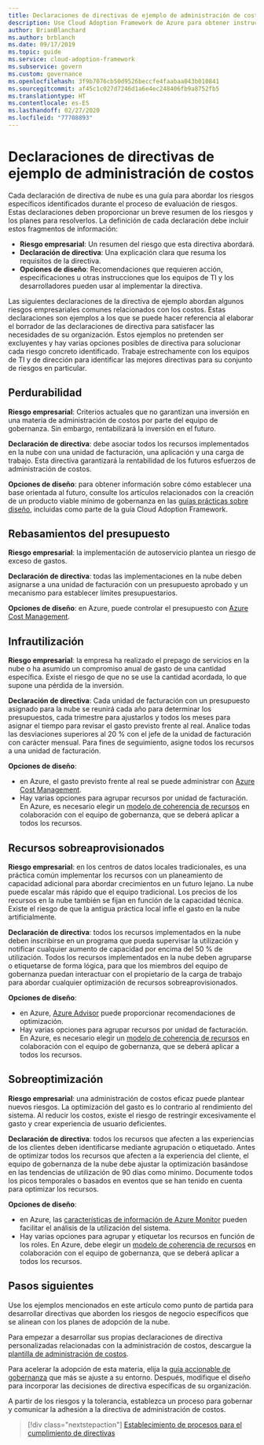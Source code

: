 ```yaml
---
title: Declaraciones de directivas de ejemplo de administración de costos
description: Use Cloud Adoption Framework de Azure para obtener instrucciones de ejemplo de la directiva de administración de costos que le ayuden a realizar un borrador de dicha directiva.
author: BrianBlanchard
ms.author: brblanch
ms.date: 09/17/2019
ms.topic: guide
ms.service: cloud-adoption-framework
ms.subservice: govern
ms.custom: governance
ms.openlocfilehash: 3f9b7076cb50d9526beccfe4faabaa043b010841
ms.sourcegitcommit: af45c1c027d7246d1a6e4ec248406fb9a8752fb5
ms.translationtype: HT
ms.contentlocale: es-ES
ms.lasthandoff: 02/27/2020
ms.locfileid: "77708893"
---
```

# <a name="cost-management-sample-policy-statements"></a>Declaraciones de directivas de ejemplo de administración de costos

Cada declaración de directiva de nube es una guía para abordar los riesgos específicos identificados durante el proceso de evaluación de riesgos. Estas declaraciones deben proporcionar un breve resumen de los riesgos y los planes para resolverlos. La definición de cada declaración debe incluir estos fragmentos de información:

- **Riesgo empresarial**: Un resumen del riesgo que esta directiva abordará.
- **Declaración de directiva**: Una explicación clara que resuma los requisitos de la directiva.
- **Opciones de diseño**: Recomendaciones que requieren acción, especificaciones u otras instrucciones que los equipos de TI y los desarrolladores pueden usar al implementar la directiva.

Las siguientes declaraciones de la directiva de ejemplo abordan algunos riesgos empresariales comunes relacionados con los costos. Estas declaraciones son ejemplos a los que se puede hacer referencia al elaborar el borrador de las declaraciones de directiva para satisfacer las necesidades de su organización. Estos ejemplos no pretenden ser excluyentes y hay varias opciones posibles de directiva para solucionar cada riesgo concreto identificado. Trabaje estrechamente con los equipos de TI y de dirección para identificar las mejores directivas para su conjunto de riesgos en particular.

## <a name="future-proofing"></a>Perdurabilidad

**Riesgo empresarial**: Criterios actuales que no garantizan una inversión en una materia de administración de costos por parte del equipo de gobernanza. Sin embargo, rentabilizará la inversión en el futuro.

**Declaración de directiva**: debe asociar todos los recursos implementados en la nube con una unidad de facturación, una aplicación y una carga de trabajo. Esta directiva garantizará la rentabilidad de los futuros esfuerzos de administración de costos.

**Opciones de diseño**: para obtener información sobre cómo establecer una base orientada al futuro, consulte los artículos relacionados con la creación de un producto viable mínimo de gobernanza en las [guías prácticas sobre diseño](../guides/index.md), incluidas como parte de la guía Cloud Adoption Framework.

## <a name="budget-overruns"></a>Rebasamientos del presupuesto

**Riesgo empresarial**: la implementación de autoservicio plantea un riesgo de exceso de gastos.

**Declaración de directiva**: todas las implementaciones en la nube deben asignarse a una unidad de facturación con un presupuesto aprobado y un mecanismo para establecer límites presupuestarios.

**Opciones de diseño**: en Azure, puede controlar el presupuesto con [Azure Cost Management](https://docs.microsoft.com/azure/cost-management/manage-budgets).

## <a name="underutilization"></a>Infrautilización

**Riesgo empresarial**: la empresa ha realizado el prepago de servicios en la nube o ha asumido un compromiso anual de gasto de una cantidad específica. Existe el riesgo de que no se use la cantidad acordada, lo que supone una pérdida de la inversión.

**Declaración de directiva**: Cada unidad de facturación con un presupuesto asignado para la nube se reunirá cada año para determinar los presupuestos, cada trimestre para ajustarlos y todos los meses para asignar el tiempo para revisar el gasto previsto frente al real. Analice todas las desviaciones superiores al 20 % con el jefe de la unidad de facturación con carácter mensual. Para fines de seguimiento, asigne todos los recursos a una unidad de facturación.

**Opciones de diseño**:

- en Azure, el gasto previsto frente al real se puede administrar con [Azure Cost Management](https://docs.microsoft.com/azure/cost-management/quick-acm-cost-analysis).
- Hay varias opciones para agrupar recursos por unidad de facturación. En Azure, es necesario elegir un [modelo de coherencia de recursos](../../decision-guides/resource-consistency/index.md) en colaboración con el equipo de gobernanza, que se deberá aplicar a todos los recursos.

## <a name="overprovisioned-assets"></a>Recursos sobreaprovisionados

**Riesgo empresarial**: en los centros de datos locales tradicionales, es una práctica común implementar los recursos con un planeamiento de capacidad adicional para abordar crecimientos en un futuro lejano. La nube puede escalar más rápido que el equipo tradicional. Los precios de los recursos en la nube también se fijan en función de la capacidad técnica. Existe el riesgo de que la antigua práctica local infle el gasto en la nube artificialmente.

**Declaración de directiva**: todos los recursos implementados en la nube deben inscribirse en un programa que pueda supervisar la utilización y notificar cualquier aumento de capacidad por encima del 50 % de utilización. Todos los recursos implementados en la nube deben agruparse o etiquetarse de forma lógica, para que los miembros del equipo de gobernanza puedan interactuar con el propietario de la carga de trabajo para abordar cualquier optimización de recursos sobreaprovisionados.

**Opciones de diseño**:

- en Azure, [Azure Advisor](https://docs.microsoft.com/azure/advisor/advisor-cost-recommendations) puede proporcionar recomendaciones de optimización.
- Hay varias opciones para agrupar recursos por unidad de facturación. En Azure, es necesario elegir un [modelo de coherencia de recursos](../../decision-guides/resource-consistency/index.md) en colaboración con el equipo de gobernanza, que se deberá aplicar a todos los recursos.

## <a name="overoptimization"></a>Sobreoptimización

**Riesgo empresarial**: una administración de costos eficaz puede plantear nuevos riesgos. La optimización del gasto es lo contrario al rendimiento del sistema. Al reducir los costos, existe el riesgo de restringir excesivamente el gasto y crear experiencia de usuario deficientes.

**Declaración de directiva**: todos los recursos que afecten a las experiencias de los clientes deben identificarse mediante agrupación o etiquetado. Antes de optimizar todos los recursos que afecten a la experiencia del cliente, el equipo de gobernanza de la nube debe ajustar la optimización basándose en las tendencias de utilización de 90 días como mínimo. Documente todos los picos temporales o basados en eventos que se han tenido en cuenta para optimizar los recursos.

**Opciones de diseño**:

- en Azure, las [características de información de Azure Monitor](https://docs.microsoft.com/azure/azure-monitor/insights/vminsights-performance) pueden facilitar el análisis de la utilización del sistema.
- Hay varias opciones para agrupar y etiquetar los recursos en función de los roles. En Azure, debe elegir un [modelo de coherencia de recursos](../../decision-guides/resource-consistency/index.md) en colaboración con el equipo de gobernanza, que se deberá aplicar a todos los recursos.

## <a name="next-steps"></a>Pasos siguientes

Use los ejemplos mencionados en este artículo como punto de partida para desarrollar directivas que aborden los riesgos de negocio específicos que se alinean con los planes de adopción de la nube.

Para empezar a desarrollar sus propias declaraciones de directiva personalizadas relacionadas con la administración de costos, descargue la [plantilla de administración de costos](./template.md).

Para acelerar la adopción de esta materia, elija la [guía accionable de gobernanza](../guides/index.md) que más se ajuste a su entorno. Después, modifique el diseño para incorporar las decisiones de directiva específicas de su organización.

A partir de los riesgos y la tolerancia, establezca un proceso para gobernar y comunicar la adhesión a la directiva de administración de costos.

> [!div class="nextstepaction"]
> [Establecimiento de procesos para el cumplimiento de directivas](./compliance-processes.md)
